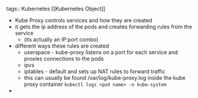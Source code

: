 tags:: Kubernetes [[Kubernetes Object]]

- Kube Proxy controls services and how they are created
- it gets the ip address of the pods and creates forwarding rules from the service
	- (its actually an IP:port combo)
- different ways these rules are created
	- userspace - kube-proxy listens on a port for each service and proxies connections to the pods
	- ipvs
	- iptables - default and sets up NAT rules to forward traffic
	- this can usually be found /var/log/kube-proxy.log inside the kube proxy container
	  `kubectl logs <pod name> -n kube-system`
-